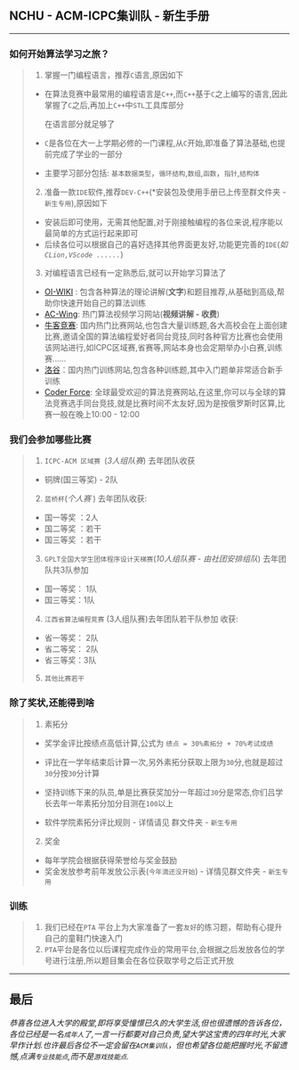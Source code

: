 ## NCHU - ACM-ICPC集训队 - 新生手册

---

### 如何开始算法学习之旅？

>1. 掌握一门编程语言，推荐`C`语言,原因如下
>
>   - 在算法竞赛中最常用的编程语言是`C++`,而`C++`基于`C`之上编写的语言,因此掌握了`C`之后,再加上`C++`中`STL`工具库部分
>
>     在语言部分就足够了
>
>   - `C`是各位在大一上学期必修的一门课程,从`C`开始,即准备了算法基础,也提前完成了学业的一部分
>
>   - 主要学习部分包括: `基本数据类型`，`循环结构`,`数组`,`函数`，`指针`,`结构体`
>
>2. 准备一款`IDE`软件,推荐`DEV-C++`(*安装包及使用手册已上传至群文件夹 -`新生专用`),原因如下
>
>   - 安装后即可使用，无需其他配置,对于刚接触编程的各位来说,程序能以最简单的方式运行起来即可
>   - 后续各位可以根据自己的喜好选择其他界面更友好,功能更完善的`IDE`(*如 `CLion,VScode ......`*)
>
>3. 对编程语言已经有一定熟悉后,就可以开始学习算法了
>
>   - [OI-WIKI](https://oi-wiki.org/lang/helloworld/) : 包含各种算法的理论讲解(**文字**)和题目推荐,从基础到高级,帮助你快速开始自己的算法训练
>   - [AC-Wing](https://www.acwing.com/):  热门算法视频学习网站(**视频讲解 - 收费**)
>   - [牛客竞赛](https://ac.nowcoder.com/acm/contest/vip-index?topCategoryFilter=14): 国内热门比赛网站,也包含大量训练题,各大高校会在上面创建比赛,邀请全国的算法编程爱好者同台竞技,同时各种官方比赛也会使用该网站进行,如ICPC区域赛,省赛等,网站本身也会定期举办小白赛,训练赛......
>   - [洛谷](https://www.luogu.com.cn/training/list)：国内热门训练网站,包含各种训练题,其中入门题单非常适合新手训练
>   - [Coder Force](https://codeforces.com/):  全球最受欢迎的算法竞赛网站,在这里,你可以与全球的算法竞赛选手同台竞技,就是比赛时间不太友好,因为是按俄罗斯时区算,比赛一般在晚上10:00 - 12:00

### 我们会参加哪些比赛

>1. `ICPC-ACM 区域赛 `(*3人组队赛*) 去年团队收获
>   -  铜牌(国三等奖) - 2队
>2. `蓝桥杯`(*个人赛* )  去年团队收获: 
>   - 国一等奖 ：2人 
>   - 国二等奖 ：若干  
>   - 国三等奖 ：若干
>3. `GPLT全国大学生团体程序设计天梯赛`(*10人组队赛 - 由社团安排组队*)  去年团队共3队参加
>   - 国一等奖： 1队  
>   -  国三等奖：1队
>4. `江西省算法编程竞赛` (3人组队赛)去年团队若干队参加 收获:
>   - 省一等奖： 2队   
>   - 省二等奖： 2队 
>   - 省三等奖：3队 
>5. `其他比赛若干`

### 除了奖状,还能得到啥

>1. 素拓分 
>
>   - 奖学金评比按绩点高低计算,公式为  `绩点 = 30%素拓分 + 70%考试成绩`
>
>   - 评比在一学年结束后计算一次,另外素拓分获取上限为`30`分,也就是超过`30`分按`30`分计算
>   - 坚持训练下来的队员,单是比赛获奖加分一年超过`30`分是常态,你们吕学长去年一年素拓分加分目测在`100`以上
>   - 软件学院素拓分评比规则 - 详情请见 群文件夹 - `新生专用`
>
>2. 奖金
>
>   - 每年学院会根据获得荣誉给与奖金鼓励
>   - 奖金发放参考前年发放公示表(`今年滴还没开始`) - 详情见群文件夹 - `新生专用`

### 训练

> 1. 我们已经在`PTA` 平台上为大家准备了一套`友好`的练习题，帮助有心提升自己的童鞋门快速入门
> 2. `PTA`平台是各位以后课程完成作业的常用平台,会根据之后发放各位的学号进行注册,所以题目集会在各位获取学号之后正式开放

---

## 最后

​		*恭喜各位进入大学的殿堂,即将享受憧憬已久的大学生活,但也很遗憾的告诉各位，各位已经是一名`成年人`了,一言一行都要对自己负责,望大学这宝贵的四年时光,大家早作计划.也许最后各位不一定会留在`ACM集训队`，但也希望各位能把握时光,不留遗憾,点满`专业技能点`,而不是`游戏技能点`.*

